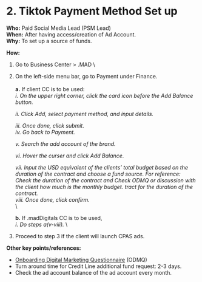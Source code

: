 # 2. Tiktok Payment Method Set up

**Who:** Paid Social Media Lead (PSM Lead) \
**When:** After having access/creation of Ad Account. \
**Why:** To set up a source of funds.&#x20;

**How:**&#x20;

1. Go to Business Center > .MAD \

2.  On the left-side menu bar, go to Payment under Finance. \
    \
    **a.** If client CC is to be used:\
    _i. On the upper right corner, click the card icon before the Add Balance button._&#x20;

    _ii. Click Add, select payment method, and input details._&#x20;

    _iii. Once done, click submit._ \
    _iv. Go back to Payment._&#x20;

    _v. Search the add account of the brand._&#x20;

    _vi. Hover the curser and click Add Balance._&#x20;

    _vii. Input the USD equivalent of the clients’ total budget based on the duration of the contract and choose a fund source. For reference: Check the duration of the contract and Check ODMQ or discussion with the client how much is the monthly budget. tract for the duration of the contract._ \
    _viii. Once done, click confirm._\
    \


    **b.** If .madDigitals CC is to be used, \
    _i. Do steps a(v-viii)._ \

3. Proceed to step 3 if the client will launch CPAS ads.&#x20;



**Other key points/references:**&#x20;

* [Onboarding Digital Marketing Questionnaire](https://forms.office.com/Pages/DesignPage.aspx?fragment=FormId%3DCjBJjfSkb0O\_m995etRMdLCM50Xk\_rdDqhSezyYzsGZUMjVPOVIySEwxS05GSzZFRFNSUFNZTTNaMCQlQCN0PWcu%26Token%3D0ad35308dbc84230b5623530b59c29e5) (ODMQ) &#x20;
* Turn around time for Credit Line additional fund request: 2-3 days.&#x20;
* Check the ad account balance of the ad account every month.&#x20;
